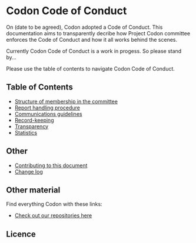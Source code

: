 # Codon Code of Conduct
On (date to be agreed), Codon adopted a Code of Conduct. This documentation aims to transparently decribe how Project Codon committee enforces the Code of Conduct and how it all works behind the scenes.

Currently Codon Code of Conduct is a work in progess. So please stand by...

Please use the table of contents to navigate Codon Code of Conduct.

## Table of Contents
- [Structure of membership in the committee](membership.md)
- [Report handling procedure](reports.md)
- [Communications guidelines](communications.md)
- [Record-keeping](records.md)
- [Transparency](transparency.md)
- [Statistics](statistics.md)

## Other
- [Contributing to this document](CONTRIBUTING.md)
- [Change log](CHANGELOG.md)

## Other material
Find everything Codon with these links:
- [Check out our repositories here](https://github.com/codonlibrary)

## Licence